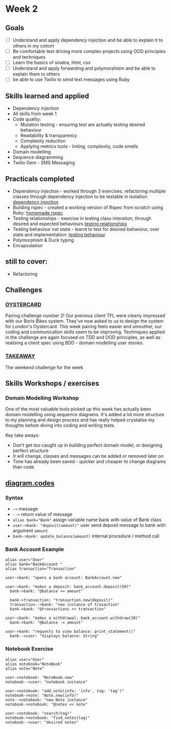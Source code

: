 # Week 2

## Goals
- [ ] Understand and apply dependency injection and be able to explain it to others in my cohort
- [ ] Be comfortable test driving more complex projects using OOD principles and techniques
- [ ] Learn the basics of sinatra, html, css
- [ ] Understand and apply forwarding and polymorphism and be able to explain them to others
- [ ] be able to use Twilio to send text messages using Ruby

## Skills learned and applied

- Dependency injection
- All skills from week 1
- Code quality:
  - Mutation testing - ensuring test are actually testing desired behaviour
  - Readability & transparency
  - Complexity reduction
  - Applying metrics tools - linting, complexity, code smells
- Domain modelling
- Sequence diagramming
- Twilio Gem - SMS Messaging

## Practicals completed

- Dependency injection - worked through 3 exercises, refactoring multiple classes through dependency injection to be testable in isolation: [dependency injection](https://github.com/AJ8GH/object-oriented-design/tree/main/dependency-injection)
- Building rspec - created a working version of Rspec from scratch using Ruby: [homemade rspec](https://github.com/AJ8GH/homemade-rspec)
- Testing relationships - exercise in testing class interation, through desired and expected behaviours [testing relationships](https://github.com/AJ8GH/object-oriented-design/tree/main/testing-relationships-between-classes)
- Testing behaviour not state - learnt to test for desired behaviour, over state and implementation: [testing behaviour](https://github.com/AJ8GH/object-oriented-design/tree/main/testing-behaviour-not-state/tic-tac-toe)
- Polymorphism & Duck typing
- Encapsulation

## still to cover:

- Refactoring

## Challenges

### [OYSTERCARD](https://github.com/AJ8GH/oystercard)

Pairing challenge number 2! Our previous client TFL were clearly impressed with our Boris Bikes system. They've now asked to us to design the system for London's Oystercard. This week pairing feels easier and smoother, our coding and communication skills seem to be improving. Techniques applied in the challenge are again focused on TDD and OOD principles, as well as realising a client spec using BDD - domain modelling user stories.   

### [TAKEAWAY](https://github.com/AJ8GH/takeaway-challenge)

The weekend challenge for the week


## Skills Workshops / exercises

### Domain Modelling Workshop

One of the most valuable tools picked up this week has actually been domain modelling using sequence diagrams. It's added a lot more structure to my planning and design process and has really helped crystalise my thoughts before diving into coding and writing tests.

Key take aways:

- Don't get too caught up in building perfect domain model, or designing perfect structure
- It will change, classes and messages can be added or removed later on
- Time has already been saved - quicker and cheaper to change diagrams than code

## [diagram.codes](https://playground.diagram.codes/d/sequence)

### Syntax

- `->` message
- `-->` return value of message
- `alias bank="Bank"` assign variable name bank with value of Bank class
- `user->bank: "deposit(amount)"` user send deposit message to bank with argument `amount`
- `bank->bank: update_balance(amount)` internal procedure / method call

### Bank Account Example

```flow
alias user="User"
alias bank="BankAccount "
alias transaction="Transaction"

user->bank: "opens a bank account: BankAccount.new"

user->bank: "makes a deposit: bank_account.deposit(50)"
  bank->bank: "@balance += amount"

  bank->transaction: "transaction.new(deposit)"
  transaction-->bank: "new instance of trasaction"
  bank->bank: "@transactions << transaction"

user->bank: "makes a withdrawal; bank_account.withdraw(30)"
  bank->bank: "@balance -= amount"

user->bank: "requests to view balance: print_statement()"
  bank-->user: "displays balance: String"
```

### Notebook Exercise

```flow
alias user="User"
alias notebook="NoteBook"
alias note="Note"

user->notebook: "NoteBook.new"
notebook-->user: "notebook instance"

user->notebook: "add_note(info: 'info', tag: 'tag')"
notebook->note: "Note.new(info)"
note-->notebook: "new Note instance"
notebook->notebook: "@notes << note"

user->notebook: "search(tag)"
notebook->notebook: "find_notes(tag)"
notebook-->user: "desired notes"
```
